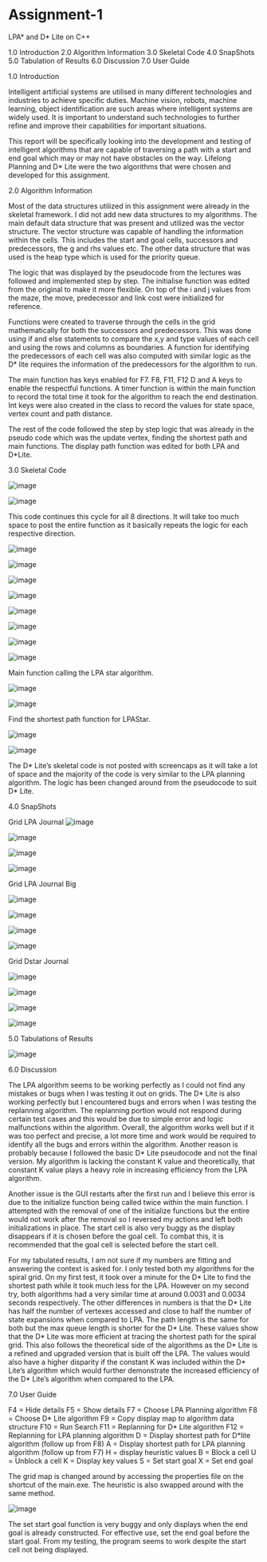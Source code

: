 # Assignment-1
 LPA* and D* Lite on C++

1.0 Introduction
2.0 Algorithm Information
3.0 Skeletal Code
4.0 SnapShots
5.0 Tabulation of Results
6.0 Discussion
7.0 User Guide
	

1.0 Introduction 

Intelligent artificial systems are utilised in many different technologies and industries to achieve specific duties. Machine vision, robots, machine learning, object identification are such areas where intelligent systems are widely used. It is important to understand such technologies to further refine and improve their capabilities for important situations.

This report will be specifically looking into the development and testing of intelligent algorithms that are capable of traversing a path with a start and end goal which may or may not have obstacles on the way. Lifelong Planning and D* Lite were the two algorithms that were chosen and developed for this assignment. 

2.0 Algorithm Information

Most of the data structures utilized in this assignment were already in the skeletal framework. I did not add new data structures to my algorithms. The main default data structure that was present and utilized was the vector structure. The vector structure was capable of handling the information within the cells. This includes the start and goal cells, successors and predecessors, the g and rhs values etc. The other data structure that was used is the heap type which is used for the priority queue.

The logic that was displayed by the pseudocode from the lectures was followed and implemented step by step. The initialise function was edited from the original to make it more flexible. On top of the i and j values from the maze, the move, predecessor and link cost were initialized for reference. 

Functions were created to traverse through the cells in the grid mathematically for both the successors and predecessors. This was done using if and else statements to compare the x,y and type values of each cell and using the rows and columns as boundaries.  A function for identifying the predecessors of each cell was also computed with similar logic as the D* lite requires the information of the predecessors for the algorithm to run.

The main function has keys enabled for F7. F8, F11, F12  D and A keys to enable the respectful functions. A timer function is within the main function to record the total time it took for the algorithm to reach the end destination. Int keys were also created in the class to record the values for state space, vertex count and path distance. 

The rest of the code followed the step by step logic that was already in the pseudo code which was the update vertex, finding the shortest path and main functions. The display path function was edited for both LPA and D*Lite. 

3.0 Skeletal Code

![image](https://user-images.githubusercontent.com/73975745/129876069-993bcabd-9de5-4c6f-8c99-bd5cfa2cf7d0.png)

![image](https://user-images.githubusercontent.com/73975745/129876085-950c2f61-5832-4006-ba94-15f1f9713229.png)

This code continues this cycle for all 8 directions. It will take too much space to post the entire function as it basically repeats the logic for each respective direction.

![image](https://user-images.githubusercontent.com/73975745/129876105-8e23db58-0ae1-4101-8f2a-c090b6936e7d.png)

![image](https://user-images.githubusercontent.com/73975745/129876125-d477629e-9882-488a-8869-e625f0da8392.png)

![image](https://user-images.githubusercontent.com/73975745/129876137-3fdabe42-08ae-4dfb-b12f-94dbae17bb2f.png)

![image](https://user-images.githubusercontent.com/73975745/129876155-25afb0ab-1b36-405c-9650-b1730c622c20.png)

![image](https://user-images.githubusercontent.com/73975745/129876164-9cf613fc-d64c-4768-849b-111be55e0778.png)

![image](https://user-images.githubusercontent.com/73975745/129876172-045575fe-54bc-40ac-9b5d-0b3bf8dd0e22.png)

![image](https://user-images.githubusercontent.com/73975745/129876180-dbfb55aa-5101-494c-a370-bb9561244349.png)

![image](https://user-images.githubusercontent.com/73975745/129876198-308911f7-77f7-4f9d-bb0f-605b98ce4ed5.png)

Main function calling the LPA star algorithm.

![image](https://user-images.githubusercontent.com/73975745/129876236-18b87b53-efba-497f-b059-d26ec55482f0.png)

![image](https://user-images.githubusercontent.com/73975745/129876251-beb5002c-9fdd-4c18-bc88-3bad0251dc05.png)

Find the shortest path function for LPAStar. 

![image](https://user-images.githubusercontent.com/73975745/129876304-84f16848-1457-48f4-a7e3-6979889da233.png)

![image](https://user-images.githubusercontent.com/73975745/129876318-77e8286f-03d8-4cf2-a372-541129ecbcff.png)

The D* Lite’s skeletal code is not posted with screencaps as it will take a lot of space and the majority of the code is very similar to the LPA planning algorithm. The logic has been changed around from the pseudocode to suit D* Lite. 

4.0 SnapShots

Grid LPA Journal
![image](https://user-images.githubusercontent.com/73975745/129876364-357ffb54-3e0a-47ae-bfde-a7a0b218fda0.png)

![image](https://user-images.githubusercontent.com/73975745/129876381-ddb3d86b-8809-4401-a044-f317a1fed83a.png)

![image](https://user-images.githubusercontent.com/73975745/129876392-8da6185d-6d65-4c67-a9a9-4cb5ff9b86d1.png)

![image](https://user-images.githubusercontent.com/73975745/129876406-5cfb9e58-3abd-4632-aff6-28667fec15e9.png)

Grid LPA Journal Big

![image](https://user-images.githubusercontent.com/73975745/129876429-ecc84013-8e86-41d6-adca-92288486a5ec.png)

![image](https://user-images.githubusercontent.com/73975745/129876443-4d23815c-4f04-497f-8021-2ff2478ad093.png)

![image](https://user-images.githubusercontent.com/73975745/129876466-07356f49-302f-41f2-8e19-06a25b97b3f6.png)

![image](https://user-images.githubusercontent.com/73975745/129876479-c78c3259-80ac-47e0-bdfa-8f16496986ad.png)

Grid Dstar Journal 

![image](https://user-images.githubusercontent.com/73975745/129876500-fdf2b336-0784-4582-9785-194b382ba2fb.png)

![image](https://user-images.githubusercontent.com/73975745/129876511-59681a66-5ec8-448e-8509-ef2fa4498f60.png)

![image](https://user-images.githubusercontent.com/73975745/129876522-64ec1ed7-3de5-4f47-b6e4-529b3cee6da0.png)

![image](https://user-images.githubusercontent.com/73975745/129876544-2fb0e686-3d37-4696-9815-d97b0e495c47.png)


5.0 Tabulations of Results

![image](https://user-images.githubusercontent.com/73975745/129876623-d3948c39-f66a-4160-b230-07e09b9a1d14.png)


6.0 Discussion

The LPA algorithm seems to be working perfectly as I could not find any mistakes or bugs when I was testing it out on grids.  The D* Lite is also working perfectly but I encountered bugs and errors when I was testing the replanning algorithm. The replanning portion would not respond during certain test cases and this would be due to simple error and logic malfunctions within the algorithm. Overall, the algorithm works well but if it was too perfect and precise, a lot more time and work would be required to identify all the bugs and errors within the algorithm. Another reason is probably because I followed the basic D* Lite pseudocode and not the final version. My algorithm is lacking the constant K value and theoretically, that constant K value plays a heavy role in increasing efficiency from the LPA algorithm.

Another issue is the GUI restarts after the first run and I believe this error is due to the initialize function being called twice within the main function. I attempted with the removal of one of the initialize functions but the entire would not work after the removal so I reversed my actions and left both initializations in place.  The start cell is also very buggy as the display disappears if it is chosen before the goal cell. To combat this, it is recommended that the goal cell is selected before the start cell.

For my tabulated results, I am not sure if my numbers are fitting and answering the context is asked for. I only tested both my algorithms for the spiral grid. On my first test, it took over a minute for the D* Lite to find the shortest path while it took much less for the LPA. However on my second try, both algorithms had a very similar time at around 0.0031 and 0.0034 seconds respectively. The other differences in numbers is that the D* Lite has half the number of vertexes accessed and close to half the number of state expansions when compared to LPA. The path length is the same for both but the max queue length is shorter for the D* Lite. These values show that the D* Lite was more efficient at tracing the shortest path for the spiral grid. This also follows the theoretical side of the algorithms as the D* Lite is a refined and upgraded version that is built off the LPA. The values would also have a higher disparity if the constant K was included within the D* Lite’s algorithm which would further demonstrate the increased efficiency of the D* Lite’s algorithm when compared to the LPA.

7.0 User Guide

F4 = Hide details
F5 = Show details
F7 =  Choose LPA Planning algorithm
F8 = Choose D* Lite algorithm
F9 = Copy display map to algorithm data structure
F10 = Run Search
F11 = Replanning for D* Lite algorithm
F12 = Replanning for LPA planning algorithm
D = Display shortest path for D*lite algorithm (follow up from F8)
A = Display shortest path for LPA planning algorithm (follow up from F7)
H = display heuristic values
B = Block a cell
U = Unblock a cell
K = Display key values
S = Set start goal
X = Set end goal

The grid map is changed around by accessing the properties file on the shortcut of the main.exe. The heuristic is also swapped around with the same method.


![image](https://user-images.githubusercontent.com/73975745/129876660-1cde78f1-7bd0-41f6-bb7a-a6250934dbb8.png)

The set start goal function is very buggy and only displays when the end goal is already constructed. For effective use, set the end goal before the start goal. From my testing, the program seems to work despite the start cell not being displayed.
